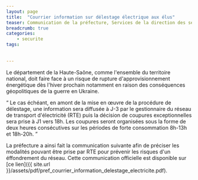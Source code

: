 ```yaml
---
layout: page
title:  "Courrier information sur délestage électrique aux élus"
teaser: Communication de la préfecture, Services de la direction des services du cabinet, service des sécurités
breadcrumb: true
categories:
    - securite
tags:
    
    
---
```



Le département de la Haute-Saône, comme l'ensemble du territoire national, doit faire face à un risque de rupture d'approvisionnement énergétique dès l'hiver
prochain notamment en raison des conséquences géopolitiques de la guerre en Ukraine. 

<q>
Le cas échéant, en amont de la mise en œuvre de la procédure de délestage, une information sera diffusée à J-3 par le gestionnaire du réseau de transport d'électricité (RTE) puis la décision de coupures exceptionnelles sera prise à J1 vers 18h. Les coupures seront organisées sous la forme de deux heures consécutives sur les périodes de forte consommation 8h-13h et 18h-20h.
</q>

La préfecture a ainsi fait la communication suivante afin de préciser les modalités pouvant être prise par RTE pour prévenir les risques d'un éffondrement du réseau. 
Cette communication officielle est disponible sur  [ce lien]({{ site.url }}/assets/pdf/pref_courrier_information_delestage_electricite.pdf).



